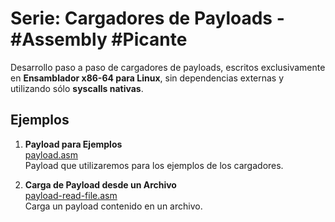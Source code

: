 # Serie: Cargadores de Payloads - #Assembly #Picante

Desarrollo paso a paso de cargadores de payloads, escritos exclusivamente en **Ensamblador x86-64 para Linux**, sin dependencias externas y utilizando sólo **syscalls nativas**.

## Ejemplos

1. **Payload para Ejemplos**  
   [payload.asm](https://github.com/Pithase/asm-payloads-loaders/blob/main/payload.asm)  
   Payload que utilizaremos para los ejemplos de los cargadores.

2. **Carga de Payload desde un Archivo**  
   [payload-read-file.asm](https://github.com/Pithase/asm-payloads-loaders/blob/main/payload-read-file.asm)  
   Carga un payload contenido en un archivo.
